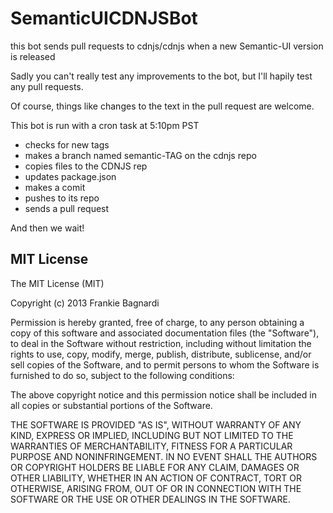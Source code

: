 SemanticUICDNJSBot
==================

this bot sends pull requests to cdnjs/cdnjs when a new Semantic-UI version is released

Sadly you can't really test any improvements to the bot, but I'll hapily test any pull requests.  

Of course, things like changes to the text in the pull request are welcome.

This bot is run with a cron task at 5:10pm PST

 - checks for new tags
 - makes a branch named semantic-TAG on the cdnjs repo
 - copies files to the CDNJS rep
 - updates package.json 
 - makes a comit
 - pushes to its repo
 - sends a pull request
 
And then we wait!


## MIT License

The MIT License (MIT)

Copyright (c) 2013 Frankie Bagnardi

Permission is hereby granted, free of charge, to any person obtaining a copy
of this software and associated documentation files (the "Software"), to deal
in the Software without restriction, including without limitation the rights
to use, copy, modify, merge, publish, distribute, sublicense, and/or sell
copies of the Software, and to permit persons to whom the Software is
furnished to do so, subject to the following conditions:

The above copyright notice and this permission notice shall be included in
all copies or substantial portions of the Software.

THE SOFTWARE IS PROVIDED "AS IS", WITHOUT WARRANTY OF ANY KIND, EXPRESS OR
IMPLIED, INCLUDING BUT NOT LIMITED TO THE WARRANTIES OF MERCHANTABILITY,
FITNESS FOR A PARTICULAR PURPOSE AND NONINFRINGEMENT. IN NO EVENT SHALL THE
AUTHORS OR COPYRIGHT HOLDERS BE LIABLE FOR ANY CLAIM, DAMAGES OR OTHER
LIABILITY, WHETHER IN AN ACTION OF CONTRACT, TORT OR OTHERWISE, ARISING FROM,
OUT OF OR IN CONNECTION WITH THE SOFTWARE OR THE USE OR OTHER DEALINGS IN
THE SOFTWARE.
